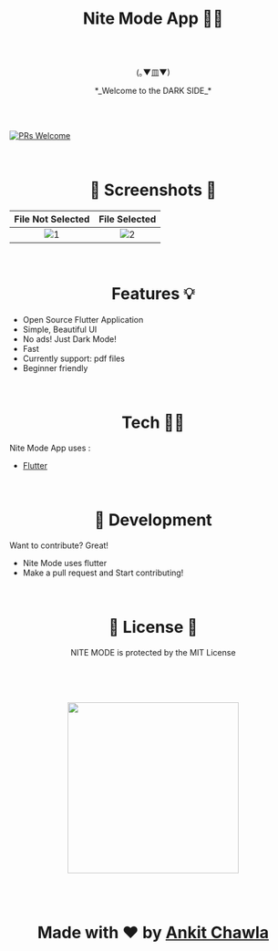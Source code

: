 
<h1 align = 'center'> Nite Mode App 👨‍🚀</h1>

<br>
<br>
<p align ='center'> (｡▼皿▼) <p>
<p align = 'center' > *_Welcome to the DARK SIDE_* </p>


<br>
<br>

[![PRs Welcome](https://img.shields.io/badge/PRs-welcome-brightgreen.svg?style=flat-square)](http://makeapullrequest.com)

<br>

<h1 align = 'center'> 📱 Screenshots 📱 </h1>

File Not Selected             |  File Selected
:-------------------------:|:-------------------------:
![1](https://user-images.githubusercontent.com/45570514/141684723-2fe075c5-8ceb-49f1-8663-1f2b341843b1.jpeg)| ![2](https://user-images.githubusercontent.com/45570514/141684729-1b3fa431-4aa2-451a-9672-eccf1899216f.jpeg)


<br>
<h1 align = 'center'> Features 💡 </h1>

- Open Source Flutter Application
- Simple, Beautiful UI
- No ads! Just Dark Mode!
- Fast
- Currently support: pdf files 
- Beginner friendly 

<br>
<h1 align = 'center'> Tech 👨‍💻 </h1>

Nite Mode App uses :

<ul>
    <li><a href = 'https://github.com/flutter/flutter'> Flutter <a> </li>
</ul>

<br>
<h1 align = 'center'> 🔨 Development</h1>

Want to contribute? Great!

- Nite Mode uses flutter
- Make a pull request and Start contributing!

<br>

<h1 align = 'center'>📄 License 📄</h1>

<p align  = 'center'>NITE MODE is protected by the MIT License</p>

<br>
<br>
 <br>
 <p align  ='center' ><img  src = 'https://media.giphy.com/media/4SBtIAp4sEDxC/giphy.gif?cid=790b7611dd1ac26fbc0e8a15bc86051cee0e39639fbc3ccf&rid=giphy.gif&ct=g' width="300" height="300"></p>
    
<br>
<br>
    
<h1 align = 'center'>Made with ❤️ by <a href = 'https://github.com/thechawla225'>Ankit Chawla</a></h1>

